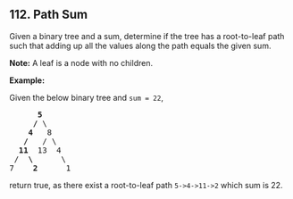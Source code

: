 ## 112. Path Sum

Given a binary tree and a sum, determine if the tree has a root-to-leaf path such that adding up all the values along the path equals the given sum.

**Note:** A leaf is a node with no children.

**Example:**

Given the below binary tree and `sum = 22`,
<pre>
      <b>5</b>
     <b>/</b> \
    <b>4</b>   8
   <b>/</b>   / \
  <b>11</b>  13  4
 /  <b>\</b>      \
7    <b>2</b>      1
</pre>
return true, as there exist a root-to-leaf path `5->4->11->2` which sum is 22.
